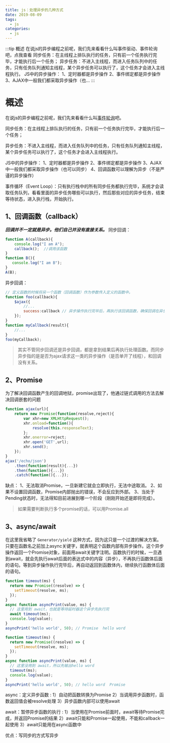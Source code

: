 ```yaml
---
title: js：处理异步的几种方式
date: 2019-08-09
tags:
  - js
categories:
  - js
---
```


:::tip
概述
在说js的异步编程之前呢，我们先来看看什么叫事件驱动、事件轮询吧，点我查看
同步任务：在主线程上排队执行的任务，只有前一个任务执行完毕，才能执行后一个任务；
异步任务：不进入主线程，而进入任务队列中的任务，只有任务队列通知主线程，某个异步任务可以执行了，这个任务才会进入主线程执行。
JS中的异步操作：
1、定时器都是异步操作
2、事件绑定都是异步操作
3、AJAX中一般我们都采取异步操作（也...
:::

<!-- more -->

# 概述
在说js的异步编程之前呢，我们先来看看什么叫[事件轮询](https://blog.csdn.net/weixin_43972437/article/details/99186454)吧。

同步任务：在主线程上排队执行的任务，只有前一个任务执行完毕，才能执行后一个任务；

异步任务：不进入主线程，而进入任务队列中的任务，只有任务队列通知主线程，某个异步任务可以执行了，这个任务才会进入主线程执行。

JS中的异步操作：
1、定时器都是异步操作
2、事件绑定都是异步操作
3、AJAX中一般我们都采取异步操作（也可以同步）
4、回调函数可以理解为异步（不是严谨的异步操作）

事件循环（Event Loop）：只有执行栈中的所有同步任务都执行完毕，系统才会读取任务队列，看看里面的异步任务哪些可以执行，然后那些对应的异步任务，结束等待状态，进入执行栈，开始执行。
## 1、回调函数（callback）
***回调并不一定就是异步。他们自己并没有直接关系。***
同步回调：
```javascript
function A(callback){
    console.log("I am A");
    callback();  //调用该函数
}
function B(){
   console.log("I am B");
}
A(B);
```
异步回调：
```javascript
// 定义函数的时候将另一个函数（回调函数）作为参数传入定义的函数中。
function foo(callback){
    $ajax({
        //...
        success:callback // 异步操作执行完毕后，再执行该回调函数，确保回调在异步操作之后执行。
    });
}
function myCallback(result){
    //...
}
foo(myCallback);
```
>其实不管同步回调还是异步回调，都是拿到结果后再执行处理函数。而同步异步指的是是否为ajax请求这一类的异步操作（是否单开了线程），和回调没有关系。
## 2、Promise
为了解决回调函数产生的回调地狱，promise出现了，他通过链式调用的方法去解决回调嵌套的问题
```javascript
function ajax(url){
    return new Promise(function(resolve,reject){
        var xhr=new XMLHttpRequest();
        xhr.onload=function(){
            resolve(this.responseText);
        };
        xhr.onerror=reject;
        xhr.open('GET',url);
        xhr.send();
    });
}
ajax('/echo/json')
    .then(function(result){...})
    .then(function(){...})
    .catch(function(){...});
```
缺点：
1、无法取消Promise，一旦新建它就会立即执行，无法中途取消。
2、如果不设置回调函数，Promise内部抛出的错误，不会反应到外部。
3、当处于Pending状态时，无法得知目前进展到哪一个阶段（刚刚开始还是即将完成）。
>如果需要判断执行多个promise的话，可以用Promise.all
## 3、async/await
在这里我省略了 `Generator/yield` 这种方式，因为这只是一个过渡的解决方案。
只要在函数名之前加上async关键字，就表明这个函数内部有异步操作。这个异步操作返回一个Promise对象，前面用await关键字注明。函数执行的时候，一旦遇到await，就会先执行await后面的表达式中的内容（异步），不再执行函数体后面的语句。等到异步操作执行完毕后，再自动返回到函数体内，继续执行函数体后面的语句。
```javascript
function timeout(ms) {
  return new Promise((resolve) => {
    setTimeout(resolve, ms);
  });
}
async function asyncPrint(value, ms) {
  // 这里用到 await，也就是等待延时器这个异步先执行完
  await timeout(ms);
  console.log(value);
}
asyncPrint('hello world', 50); // Promise  hello word
```
```javascript
function timeout(ms) {
  return new Promise((resolve) => {
    setTimeout(resolve, ms);
  });
}
async function asyncPrint(value, ms) {
  // 这里没用到 await，所以先输出hello word
  timeout(ms);
  console.log(value);
}
asyncPrint('hello world', 50); // hello word  Promise
```
async：定义异步函数
: 1）自动把函数转换为Promise
2）当调用异步函数时，函数返回值会被resolve处理
3）异步函数内部可以使用await

await：暂停异步函数的执行
: 1）当使用在Promise前面时，await等待Promise完成，并返回Promise的结果
2）await只能和Promise一起使用，不能和callback一起使用
3）await只能用在async函数中

优点：写同步的方式写异步
